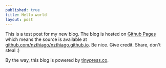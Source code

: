 ```yaml
---
published: true
title: Hello world
layout: post
---
```

This is a test post for my new blog. The blog is hosted on [Github Pages](http://pages.github.com/) which means the source is available at [github.com/nzthiago/nzthiago.github.io](http://github.com/nzthiago/nzthiago.github.io). Be nice. Give credit. Share, don't steal :)

By the way, this blog is powered by [tinypress.co](https://tinypress.co).